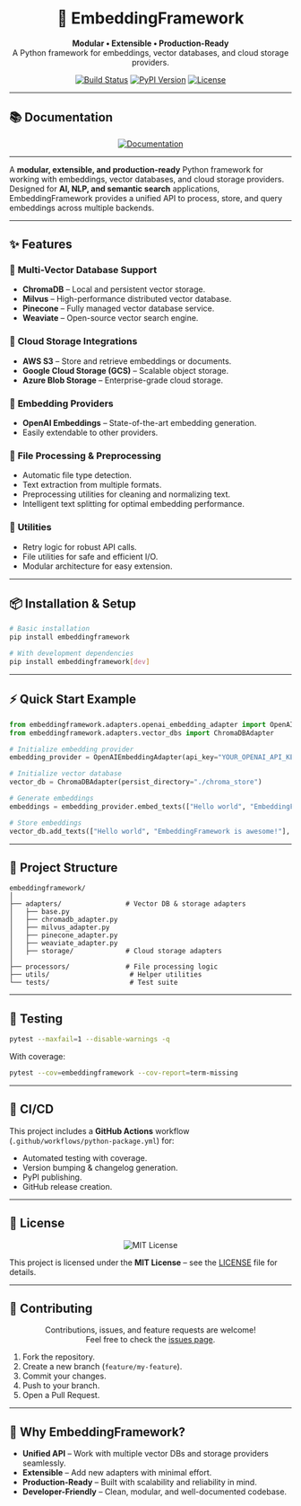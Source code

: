 <h1 align="center">🚀 EmbeddingFramework</h1>

<p align="center">
  <b>Modular • Extensible • Production-Ready</b><br>
  A Python framework for embeddings, vector databases, and cloud storage providers.
</p>

<p align="center">
  <a href="https://github.com/isathish/embeddingframework/actions"><img src="https://img.shields.io/github/actions/workflow/status/isathish/embeddingframework/python-package.yml?branch=main" alt="Build Status"></a>
  <a href="https://pypi.org/project/embeddingframework/"><img src="https://img.shields.io/pypi/v/embeddingframework" alt="PyPI Version"></a>
  <a href="LICENSE"><img src="https://img.shields.io/badge/license-MIT-blue.svg" alt="License"></a>
</p>

---

## 📚 Documentation

<p align="center">
  <a href="https://isathish.github.io/embeddingframework/">
    <img src="https://img.shields.io/badge/View%20Full%20Documentation-Click%20Here-blue?style=for-the-badge&logo=readthedocs" alt="Documentation">
  </a>
</p>

---

A **modular, extensible, and production-ready** Python framework for working with embeddings, vector databases, and cloud storage providers.  
Designed for **AI, NLP, and semantic search** applications, EmbeddingFramework provides a unified API to process, store, and query embeddings across multiple backends.

---

## ✨ Features

### 🔹 **Multi-Vector Database Support**
- **ChromaDB** – Local and persistent vector storage.
- **Milvus** – High-performance distributed vector database.
- **Pinecone** – Fully managed vector database service.
- **Weaviate** – Open-source vector search engine.

### 🔹 **Cloud Storage Integrations**
- **AWS S3** – Store and retrieve embeddings or documents.
- **Google Cloud Storage (GCS)** – Scalable object storage.
- **Azure Blob Storage** – Enterprise-grade cloud storage.

### 🔹 **Embedding Providers**
- **OpenAI Embeddings** – State-of-the-art embedding generation.
- Easily extendable to other providers.

### 🔹 **File Processing & Preprocessing**
- Automatic file type detection.
- Text extraction from multiple formats.
- Preprocessing utilities for cleaning and normalizing text.
- Intelligent text splitting for optimal embedding performance.

### 🔹 **Utilities**
- Retry logic for robust API calls.
- File utilities for safe and efficient I/O.
- Modular architecture for easy extension.

---

## 📦 Installation & Setup

```bash
# Basic installation
pip install embeddingframework

# With development dependencies
pip install embeddingframework[dev]
```

---

## ⚡ Quick Start Example

```python
from embeddingframework.adapters.openai_embedding_adapter import OpenAIEmbeddingAdapter
from embeddingframework.adapters.vector_dbs import ChromaDBAdapter

# Initialize embedding provider
embedding_provider = OpenAIEmbeddingAdapter(api_key="YOUR_OPENAI_API_KEY")

# Initialize vector database
vector_db = ChromaDBAdapter(persist_directory="./chroma_store")

# Generate embeddings
embeddings = embedding_provider.embed_texts(["Hello world", "EmbeddingFramework is awesome!"])

# Store embeddings
vector_db.add_texts(["Hello world", "EmbeddingFramework is awesome!"], embeddings)
```

---

## 📂 Project Structure

```
embeddingframework/
│
├── adapters/                # Vector DB & storage adapters
│   ├── base.py
│   ├── chromadb_adapter.py
│   ├── milvus_adapter.py
│   ├── pinecone_adapter.py
│   ├── weaviate_adapter.py
│   ├── storage/             # Cloud storage adapters
│
├── processors/              # File processing logic
├── utils/                    # Helper utilities
└── tests/                    # Test suite
```

---

## 🧪 Testing

```bash
pytest --maxfail=1 --disable-warnings -q
```

With coverage:

```bash
pytest --cov=embeddingframework --cov-report=term-missing
```

---

## 🔄 CI/CD

This project includes a **GitHub Actions** workflow (`.github/workflows/python-package.yml`) for:
- Automated testing with coverage.
- Version bumping & changelog generation.
- PyPI publishing.
- GitHub release creation.

---

## 📜 License
<p align="center">
  <img src="https://img.shields.io/badge/License-MIT-green.svg" alt="MIT License">
</p>

This project is licensed under the **MIT License** – see the [LICENSE](LICENSE) file for details.

---

## 🤝 Contributing
<p align="center">
  Contributions, issues, and feature requests are welcome!<br>
  Feel free to check the <a href="https://github.com/isathish/embeddingframework/issues">issues page</a>.
</p>

1. Fork the repository.
2. Create a new branch (`feature/my-feature`).
3. Commit your changes.
4. Push to your branch.
5. Open a Pull Request.

---

## 🌟 Why EmbeddingFramework?

- **Unified API** – Work with multiple vector DBs and storage providers seamlessly.
- **Extensible** – Add new adapters with minimal effort.
- **Production-Ready** – Built with scalability and reliability in mind.
- **Developer-Friendly** – Clean, modular, and well-documented codebase.
